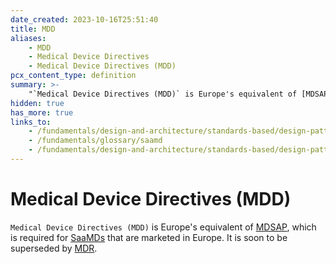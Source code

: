 ```yaml
---
date_created: 2023-10-16T25:51:40
title: MDD
aliases:
    - MDD
    - Medical Device Directives
    - Medical Device Directives (MDD)
pcx_content_type: definition
summary: >-
    "`Medical Device Directives (MDD)` is Europe's equivalent of [MDSAP](/fundamentals/design-and-architecture/standards-based/design-patterns/mdsap), which is required for [SaaMDs](/fundamentals/glossary/saamd) that are marketed in Europe. It is soon to be superseded by [MDR](/fundamentals/design-and-architecture/standards-based/design-patterns/mdr)."
hidden: true
has_more: true
links_to:
    - /fundamentals/design-and-architecture/standards-based/design-patterns/mdsap
    - /fundamentals/glossary/saamd
    - /fundamentals/design-and-architecture/standards-based/design-patterns/mdr
---
```


# Medical Device Directives (MDD)

`Medical Device Directives (MDD)` is Europe's equivalent of [MDSAP](/fundamentals/design-and-architecture/standards-based/design-patterns/mdsap), which is required for [SaaMDs](/fundamentals/glossary/saamd) that are marketed in Europe. It is soon to be superseded by [MDR](/fundamentals/design-and-architecture/standards-based/design-patterns/mdr).
